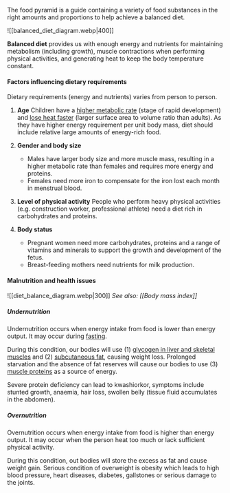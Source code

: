 The food pyramid is a guide containing a variety of food substances in the right amounts and proportions to help achieve a balanced diet.

![[balanced_diet_diagram.webp|400]]

**Balanced diet** provides us with enough energy and nutrients for maintaining metabolism (including growth), muscle contractions when performing physical activities, and generating heat to keep the body temperature constant.

#### Factors influencing dietary requirements
Dietary requirements (energy and nutrients) varies from person to person.

1. **Age**
   Children have a <u>higher metabolic rate</u> (stage of rapid development) and <u>lose heat faster</u> (larger surface area to volume ratio than adults). As they have higher energy requirement per unit body mass, diet should include relative large amounts of energy-rich food.

2. **Gender and body size**
	- Males have larger body size and more muscle mass, resulting in a higher metabolic rate than females and requires more energy and proteins.
	- Females need more iron to compensate for the iron lost each month in menstrual blood.

3. **Level of physical activity**
   People who perform heavy physical activities (e.g. construction worker, professional athlete) need a diet rich in carbohydrates and proteins.

4. **Body status**
	- Pregnant women need more carbohydrates, proteins and a range of vitamins and minerals to support the growth and development of the fetus.
	- Breast-feeding mothers need nutrients for milk production.

#### Malnutrition and health issues
![[diet_balance_diagram.webp|300]]
*See also: [[Body mass index]]*

##### Undernutrition
Undernutrition occurs when energy intake from food is lower than energy output. It may occur during <u>fasting</u>.

During this condition, our bodies will use (1) <u>glycogen in liver and skeletal muscles</u> and (2) <u>subcutaneous fat</u>, causing weight loss. Prolonged starvation and the absence of fat reserves will cause our bodies to use (3) <u>muscle proteins</u> as a source of energy.

Severe protein deficiency can lead to kwashiorkor, symptoms include stunted growth, anaemia, hair loss, swollen belly (tissue fluid accumulates in the abdomen).

##### Overnutrition
Overnutrition occurs when energy intake from food is higher than energy output. It may occur when the person heat too much or lack sufficient physical activity.

During this condition, out bodies will store the excess as fat and cause weight gain. Serious condition of overweight is obesity which leads to high blood pressure, heart diseases, diabetes, gallstones or serious damage to the joints.
